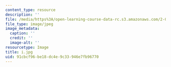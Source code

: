 ```yaml
---
content_type: resource
description: ''
file: /media/https%3A/open-learning-course-data-rc.s3.amazonaws.com/2-003-modeling-dynamics-and-control-i-spring-2005/91cbcf96be18dc4e9c33946e7fb96770_i.jpg
file_type: image/jpeg
image_metadata:
  caption: ''
  credit: ''
  image-alt: ''
resourcetype: Image
title: i.jpg
uid: 91cbcf96-be18-dc4e-9c33-946e7fb96770
---
```

